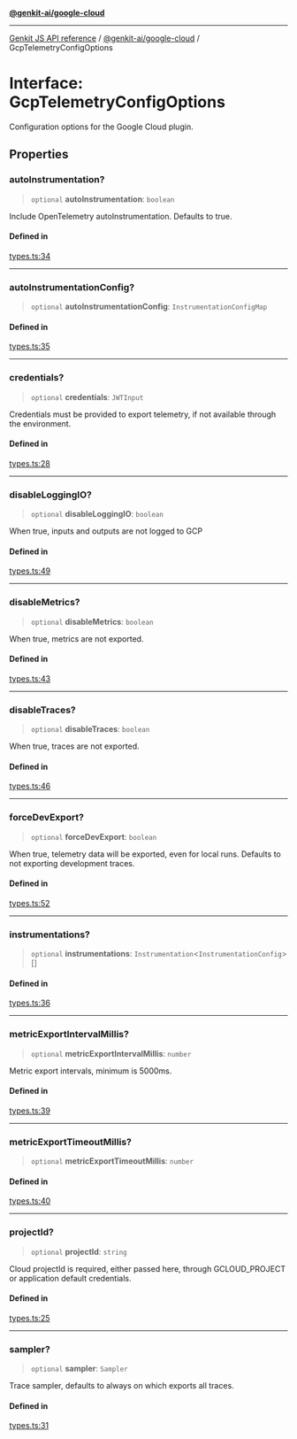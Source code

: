[**@genkit-ai/google-cloud**](../README.md)

***

[Genkit JS API reference](../../../README.md) / [@genkit-ai/google-cloud](../README.md) / GcpTelemetryConfigOptions

# Interface: GcpTelemetryConfigOptions

Configuration options for the Google Cloud plugin.

## Properties

### autoInstrumentation?

> `optional` **autoInstrumentation**: `boolean`

Include OpenTelemetry autoInstrumentation. Defaults to true.

#### Defined in

[types.ts:34](https://github.com/firebase/genkit/blob/286538acadb0c266800cfa4edc099546226d5af8/js/plugins/google-cloud/src/types.ts#L34)

***

### autoInstrumentationConfig?

> `optional` **autoInstrumentationConfig**: `InstrumentationConfigMap`

#### Defined in

[types.ts:35](https://github.com/firebase/genkit/blob/286538acadb0c266800cfa4edc099546226d5af8/js/plugins/google-cloud/src/types.ts#L35)

***

### credentials?

> `optional` **credentials**: `JWTInput`

Credentials must be provided to export telemetry, if not available through the environment.

#### Defined in

[types.ts:28](https://github.com/firebase/genkit/blob/286538acadb0c266800cfa4edc099546226d5af8/js/plugins/google-cloud/src/types.ts#L28)

***

### disableLoggingIO?

> `optional` **disableLoggingIO**: `boolean`

When true, inputs and outputs are not logged to GCP

#### Defined in

[types.ts:49](https://github.com/firebase/genkit/blob/286538acadb0c266800cfa4edc099546226d5af8/js/plugins/google-cloud/src/types.ts#L49)

***

### disableMetrics?

> `optional` **disableMetrics**: `boolean`

When true, metrics are not exported.

#### Defined in

[types.ts:43](https://github.com/firebase/genkit/blob/286538acadb0c266800cfa4edc099546226d5af8/js/plugins/google-cloud/src/types.ts#L43)

***

### disableTraces?

> `optional` **disableTraces**: `boolean`

When true, traces are not exported.

#### Defined in

[types.ts:46](https://github.com/firebase/genkit/blob/286538acadb0c266800cfa4edc099546226d5af8/js/plugins/google-cloud/src/types.ts#L46)

***

### forceDevExport?

> `optional` **forceDevExport**: `boolean`

When true, telemetry data will be exported, even for local runs. Defaults to not exporting development traces.

#### Defined in

[types.ts:52](https://github.com/firebase/genkit/blob/286538acadb0c266800cfa4edc099546226d5af8/js/plugins/google-cloud/src/types.ts#L52)

***

### instrumentations?

> `optional` **instrumentations**: `Instrumentation`\<`InstrumentationConfig`\>[]

#### Defined in

[types.ts:36](https://github.com/firebase/genkit/blob/286538acadb0c266800cfa4edc099546226d5af8/js/plugins/google-cloud/src/types.ts#L36)

***

### metricExportIntervalMillis?

> `optional` **metricExportIntervalMillis**: `number`

Metric export intervals, minimum is 5000ms.

#### Defined in

[types.ts:39](https://github.com/firebase/genkit/blob/286538acadb0c266800cfa4edc099546226d5af8/js/plugins/google-cloud/src/types.ts#L39)

***

### metricExportTimeoutMillis?

> `optional` **metricExportTimeoutMillis**: `number`

#### Defined in

[types.ts:40](https://github.com/firebase/genkit/blob/286538acadb0c266800cfa4edc099546226d5af8/js/plugins/google-cloud/src/types.ts#L40)

***

### projectId?

> `optional` **projectId**: `string`

Cloud projectId is required, either passed here, through GCLOUD_PROJECT or application default credentials.

#### Defined in

[types.ts:25](https://github.com/firebase/genkit/blob/286538acadb0c266800cfa4edc099546226d5af8/js/plugins/google-cloud/src/types.ts#L25)

***

### sampler?

> `optional` **sampler**: `Sampler`

Trace sampler, defaults to always on which exports all traces.

#### Defined in

[types.ts:31](https://github.com/firebase/genkit/blob/286538acadb0c266800cfa4edc099546226d5af8/js/plugins/google-cloud/src/types.ts#L31)
